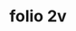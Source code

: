 ---
layout: edition
title: folio 2v
manuscript: Florence, Biblioteca Marucelliana, Carte Rajna XIX.15
sigla: R
iip: r002v.tif
milestone: 4
---